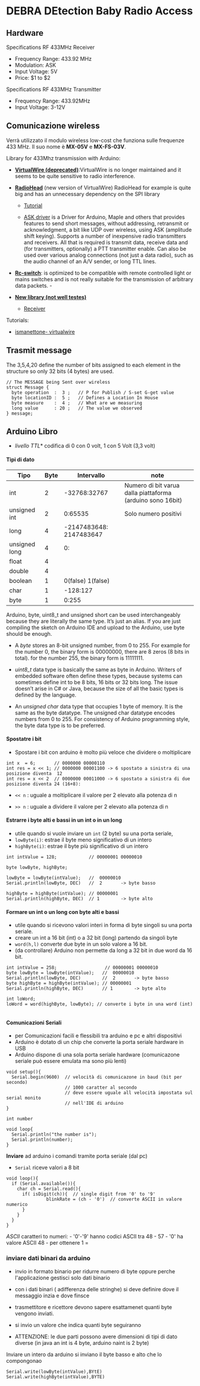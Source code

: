 # DEBRA DEtection Baby Radio Access

## Hardware
Specifications RF 433MHz Receiver

- Frequency Range: 433.92 MHz
- Modulation: ASK
- Input Voltage: 5V
- Price: $1 to $2

Specifications RF 433MHz Transmitter
- Frequency Range: 433.92MHz
- Input Voltage: 3-12V


## Comunicazione wireless
Verrà utilizzato il modulo wireless low-cost che funziona sulle frequenze 433 MHz. Il suo nome è **MX-05V** e **MX-FS-03V**.


Library for 433Mhz transmission with Arduino:
- [**VirtualWire  (deprecated)**](http://www.airspayce.com/mikem/arduino/VirtualWire/):VirtualWire is no longer maintained and it seems to be quite sensitive to radio interference.
-  [**RadioHead**](http://www.airspayce.com/mikem/arduino/RadioHead/) (new version of VirtualWire) RadioHead for example is quite big and has an unnecessary dependency on the SPI library

    - [Tutorial](http://randomnerdtutorials.com/rf-433mhz-transmitter-receiver-module-with-arduino/)

    - [ASK driver](http://www.airspayce.com/mikem/arduino/RadioHead/classRH__ASK.html) is a Driver for Arduino, Maple and others that provides features to send short messages, without addressing, retransmit or acknowledgment, a bit like UDP over wireless, using ASK (amplitude shift keying). Supports a number of inexpensive radio transmitters and receivers. All that is required is transmit data, receive data and (for transmitters, optionally) a PTT transmitter enable. Can also be used over various analog connections (not just a data radio), such as the audio channel of an A/V sender, or long TTL lines.
- [**Rc-switch**](https://github.com/sui77/rc-switch):  is optimized to be compatible with remote controlled light or mains switches and is not really suitable for the transmission of arbitrary data packets.
    -[](https://sites.google.com/site/summerfuelrobots/arduino-sensor-tutorials/rf-wireless-transmitter-receiver-module-433mhz-for-arduino)
- [**New library (not well testes)**](https://andreasrohner.at/posts/Electronics/New-Arduino-library-for-433-Mhz-AM-Radio-Modules/)
  - [Receiver](https://github.com/zeitgeist87/RFReceiver)

Tutorials:
- [ismanettone- virtualwire](http://ismanettoneblog.altervista.org/blog/lezione-12-comunicazioni-wireless-low-cost-arduino/?doing_wp_cron=1493236840.0937430858612060546875)


## Trasmit message

 The 3,5,4,20 define the number of bits assigned to each element in the structure so only 32 bits (4 bytes) are used.
```
// The MESSAGE being Sent over wireless
struct Message {
  byte operation  :  3 ;   // P for Publish / S-set G-get value
  byte locationID :  5 ;   // Defines a Location In House
  byte measure    :  4 ;   // What are we measuring
  long value      : 20 ;   // The value we observed
} message;
```

## Arduino Libro
- *livello TTL** codifica di 0 con 0 volt, 1 con  5 Volt (3,3 volt)

#### Tipi di dato

| Tipo          	| Byte 	| Intervallo              	| note                                                       	|
|---------------	|------	|-------------------------	|------------------------------------------------------------	|
| int           	| 2    	| -32768:32767            	| Numero di bit varua dalla piattaforma (arduino sono 16bit) 	|
| unsigned int  	| 2    	| 0:65535                 	| Solo numero positivi                                       	|
| long          	| 4    	| -2147483648: 2147483647 	|                                                            	|
| unsigned long 	| 4    	| 0:                      	|                                                            	|
| float         	| 4    	|                         	|                                                            	|
| double        	| 4    	|                         	|                                                            	|
| boolean       	| 1    	| 0(false) 1(false)       	|                                                            	|
| char          	| 1    	| -128:127                	|                                                            	|
| byte          	| 1    	| 0:255                   	|                                                            	|


Arduino, byte, uint8_t and unsigned short can be used interchangeably because they are literally the same type.  It’s just an alias. If you are just compiling the sketch on Arduino IDE and upload to the Arduino, use byte should be enough.


- A *byte* stores an 8-bit unsigned number, from 0 to 255. For example for the number 0, the binary form is 00000000, there are 8 zeros (8 bits in total). for the number 255, the binary form is 11111111.

- *uint8_t* data type is basically the same as byte in Arduino. Writers of embedded software often define these types, because systems can sometimes define int to be 8 bits, 16 bits or 32 bits long. The issue doesn’t arise in C# or Java, because the size of all the basic types is defined by the language.

- An *unsigned char* data type that occupies 1 byte of memory. It is the same as the byte datatype. The unsigned char datatype encodes numbers from 0 to 255. For consistency of Arduino programming style, the byte data type is to be preferred.



#### Spostatre i bit
- Spostare i bit con arduino è molto più veloce che dividere o moltiplicare

```
int x  = 6;       // 0000000 00000110
int res = x << 1; // 0000000 00001100 -> 6 spostato a sinistra di una posizione diventa  12   
int res = x << 2  // 0000000 00011000 -> 6 spostato a sinistra di due posizione diventa 24 (16+8):
```

- `<< n` :  uguale a moltiplicare il valore per 2 elevato alla potenza di n

- `>> n` :  uguale a dividere il valore per 2 elevato alla potenza di n

#### Estrarre  i byte alti e bassi in un int o in un long
- utile quando si vuole inviare un `int` (2 byte) su una porta seriale,
- `lowByte(i)`:  estrae il byte meno significativo di un intero
- `highByte(i)`: estrae il byte più significativo di un intero

```
int intValue = 128;            // 00000001 00000010

byte lowByte, highByte;

lowByte = lowByte(intValue);   //  00000010
Serial.println(lowByte, DEC)   //  2       -> byte basso

highByte = highByte(intValue); // 00000001
Serial.println(highByte, DEC)  // 1        -> byte alto

```

#### Formare un int o un long con byte alti e bassi
- utile quando si ricevono valori interi in forma di byte singoli su una porta seriale.
- creare un int a 16 bit (int) o a 32 bit (long) partendo da singoli byte
- `word(h,l)` converte due byte in un solo valore a 16 bit.
- (da controllare) Arduino non permette da long a 32 bit in due word da 16 bit.

```
int intValue = 258;                  // 00000001 00000010
byte lowByte = lowByte(intValue);   //  00000010
Serial.println(lowByte, DEC)        //  2       -> byte basso
byte highByte = highByte(intValue); // 00000001
Serial.println(highByte, DEC)       // 1        -> byte alto

int loWord;
loWord = word(highByte, lowByte); // converte i byte in una word (int)


```

#### Comunicazioni Seriali
- per Comunicazioni facili e flessibili tra arduino e pc e altri dispositivi
- Arduino è dotato di un chip che converte la porta seriale hardware in USB
- Arduino dispone di una sola porta seriale hardware (comunicazone seriale può essere emulata ma sono più lenti)


```
void setup(){
  Serial.begin(9600)  // velocità di comunicazone in baud (bit per secondo)
                      // 1000 caratter al secondo
                      // deve essere uguale all velocità impostata sul serial monito
                      // nell'IDE di arduino
}

int number

void loop{
  Serial.println("the number is");
  Serial.println(number);
}
```

**Inviare** ad arduino i comandi tramite porta seriale (dal pc)

- `Serial` riceve valori a 8 bit

```
void loop(){
  if (Serial.available()){
    char ch = Serial.read(){
      if( isDigit(ch)){  // single digit from '0' to '9'
               blinkRate = (ch - '0')  // converte ASCII in valore numerico
      }
    }
  }
}

```


*ASCII* caratteri to numeri:
      - '0'-'9' hanno codici ASCII tra 48 - 57
      - '0' ha valore ASCII 48
      - per ottenere 1 =
### inviare dati binari da arduino
- invio in formato binario per ridurre numero di byte oppure perche l'applicazione gestisci solo dati binario
- con i dati binari ( adifferenza delle stringhe) si deve definire dove il messaggio inzia e dove finsce

- trasmettitore e ricettore devono sapere esattamenet quanti byte vengono inviati.
- si invio un valore che indica quanti byte seguiranno
- ATTENZIONE: le due parti possono avere dimensioni di tipi di dato diverse (in java an int is 4 byte, arduino naint is 2 byte)

Inviare un intero da arduino si inviano il byte basso e alto che lo compongonao
```
Serial.write(lowByte(intValue),BYtE)
Serial.write(highByte(intValue),BYTE)

```  

